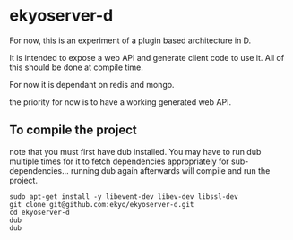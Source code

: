 ekyoserver-d
============

For now, this is an experiment of a plugin based architecture in D.

It is intended to expose a web API and generate client code to use it.
All of this should be done at compile time.

For now it is dependant on redis and mongo.

the priority for now is to have a working generated web API.


To compile the project
----------------------
note that you must first have dub installed. You may have to run dub multiple times for it to fetch dependencies appropriately for sub-dependencies... running dub again afterwards will compile and run the project.

    sudo apt-get install -y libevent-dev libev-dev libssl-dev
    git clone git@github.com:ekyo/ekyoserver-d.git
    cd ekyoserver-d
    dub
    dub
